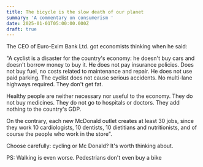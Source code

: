 ```yaml
---
title: The bicycle is the slow death of our planet
summary: 'A commentary on consumerism '
date: 2025-01-01T05:00:00.000Z
draft: true
---
```


The CEO of Euro-Exim Bank Ltd. got economists thinking when he said:

"A cyclist is a disaster for the country's economy: he doesn't buy cars and doesn't borrow money to buy it. He does not pay insurance policies. Does not buy fuel, no costs related to maintenance and repair. He does not use paid parking. The cyclist does not cause serious accidents. No multi-lane highways required. They don't get fat.

Healthy people are neither necessary nor useful to the economy. They do not buy medicines. They do not go to hospitals or doctors. They add nothing to the country's GDP.

On the contrary, each new McDonald outlet creates at least 30 jobs, since they work 10 cardiologists, 10 dentists, 10 dietitians and nutritionists, and of course the people who work in the store".

Choose carefully: cycling or Mc Donald? It's worth thinking about.

PS: Walking is even worse. Pedestrians don't even buy a bike

